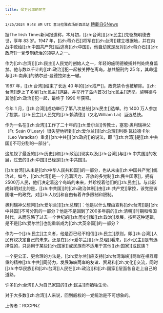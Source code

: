 ```yaml
---
title: 保卫台湾的民主
---
```

`1/25/2024 9:48 AM UTC 喜马拉雅农场新西兰站` [轉載自GNews](https://gnews.org/articles/2252003)

据The Irish Times新闻报道称，本月初，[[zh:台湾]][[zh:民主]]先驱施明德去世，享年 83 岁。1947 年，[[zh:蒋介石]]将军在[[zh:台湾]]建立根据地，并在内战中败给[[zh:中国共产党]]后逃离[[zh:中国]]，他自幼就是反对[[zh:蒋介石]][[zh:政府]]一党专制统治的领导人之一。

作为[[zh:台湾]][[zh:民主]]人民党的创始人之一，年轻的施明德被捕并判处终身监禁。他与数以千计的[[zh:政治]]犯一起被关押在离岛，总共服刑约 25 年，其命运与[[zh:南非]]的纳尔逊\-曼德拉如出一辙。

1987 年，[[zh:台湾]]结束了长达 40 年的[[zh:戒严]]，政党禁令也被解除。[[zh:台湾]]走上了多党[[zh:民主]]道路，并举行了岛内首次[[zh:民主]]选举。施明德与其他[[zh:政治]]犯一起，最终于 1990 年获释。

今年 1 月，[[zh:台湾]]成功举行了第八次总统[[zh:民主]]选举。约 1400 万人参加了投票，[[zh:民主]]人民党的[[zh:赖清德]]（又名William Lai）当选总统。

作为一名在[[zh:台湾]]工作了二十年的[[zh:爱尔兰]]传教士，塞恩·奥利瑞神父（Fr. Seán O’Leary）很失望地听到[[zh:爱尔兰]][[zh:总理]]利奥·瓦拉德卡尔（Leo Varadkar）重复[[zh:中共]][[zh:政府]]的说法，即 "[[zh:台湾]]是[[zh:中共国]]不可分割的一部分"。

这忽视了最近的[[zh:历史]]和[[zh:政治]]现实以及[[zh:台湾]]与[[zh:中共国]]的发展，过去的[[zh:中国]]已经是[[zh:中共国]]。

[[zh:台湾]]从未是[[zh:中华人民共和国]]的一部分，也从未由[[zh:中国共产党]]统治过。如今，[[zh:台湾]]是一个充满活力、开放的多党制[[zh:民主国家]]，拥有2500万人民，他们决定着这个岛屿的未来，并珍视着他们的[[zh:民主]]。与此形成鲜明对比的是，[[zh:中共国]]的[[zh:政治体制]]由[[zh:共产党]]掌控，该党是该国唯一的政党，对[[zh:人权]]和自由有着许多限制和限制。

奥利瑞神父想问[[zh:爱尔兰]][[zh:总理]]：他是以什么理由宣称[[zh:台湾]]是[[zh:中共国]]不可分割的一部分？他是不是回到了200多年前的[[zh:清朝]]时期和帝国时代，从而忽略了过去一个世纪的[[zh:历史]]和[[zh:政治]]发展。按照这种逻辑，是不是[[zh:爱尔兰]]也能重新成为[[zh:大英帝国]]的一部分？

作为一个[[zh:民主]]主义者，他是否已经不相信[[zh:民主]]原则，即[[zh:台湾]]人民有权决定自己的未来。还是在[[zh:爱尔兰]][[zh:总理]]看来，[[zh:民主]]是有选择性的，只适用于某些[[zh:国家]]或民族而不适用于其他[[zh:国家]]或民族？

一个更公正、更合理的方法是，[[zh:爱尔兰]]应支持[[zh:台湾海峡]]两岸在相互尊重的精神[[zh:中共]]同努力，发展海峡两岸的友谊、贸易和[[zh:文化]]交流，同时[[zh:中华民族]]和[[zh:台湾]]人民在[[zh:政治]]和[[zh:国家]]层面各自走上自己的道路。

许多[[zh:台湾]]人为自己家园的[[zh:民主]]而牺牲生命。

对于大多数[[zh:台湾]]人来说，回到威权的一党统治是不可想象的。

上传者：RCCPNZ
